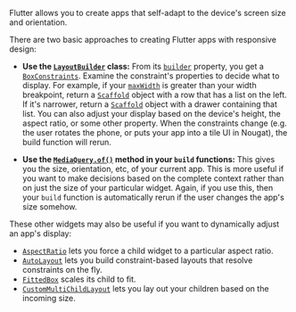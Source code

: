 Flutter allows you to create apps that self-adapt to the device's screen size and orientation.

There are two basic approaches to creating Flutter apps with responsive design:

+ **Use the [`LayoutBuilder`](https://docs.flutter.io/flutter/material/LayoutBuilder-class.html) class:** From its  [`builder`](https://docs.flutter.io/flutter/widgets/LayoutBuilder/builder.html) property, you get a [`BoxConstraints`](https://docs.flutter.io/flutter/material/BoxConstraints-class.html). Examine the constraint's  properties to decide what to display. For example, if your [`maxWidth`](https://docs.flutter.io/flutter/material/BoxConstraints/maxWidth.html) is greater than your width breakpoint, return a [`Scaffold`](https://docs.flutter.io/flutter/material/Scaffold-class.html) object with a row that has a list on the left. If it's narrower, return a [`Scaffold`](https://docs.flutter.io/flutter/material/Scaffold-class.html) object with a drawer containing that list. You can also adjust your display based on the device's height, the aspect ratio, or some other property. When the constraints change (e.g. the user rotates the phone, or puts your app into a tile UI in Nougat), the build function will rerun.

+ **Use the [`MediaQuery.of()`](https://docs.flutter.io/flutter/material/MediaQuery/of.html) method in your `build` functions:** This gives you the size, orientation, etc, of your current app. This is more useful if you want to make decisions based on the complete context rather than on just the size of your particular widget. Again, if you use this, then your `build` function is automatically rerun if the user changes the app's size somehow.

These other widgets may also be useful if you want to dynamically adjust an app's display:

+ [`AspectRatio`](https://docs.flutter.io/flutter/material/AspectRatio-class.html) lets you force a child widget to a particular aspect ratio.
+ [`AutoLayout`](https://docs.flutter.io/flutter/material/AutoLayout-class.html) lets you build constraint-based layouts that resolve constraints on the fly.
+ [`FittedBox`](https://docs.flutter.io/flutter/material/FittedBox-class.html) scales its child to fit.
+ [`CustomMultiChildLayout`](https://docs.flutter.io/flutter/material/CustomMultiChildLayout-class.html) lets you lay out your children based on the incoming size.